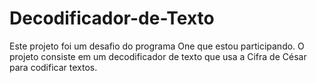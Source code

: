 # Decodificador-de-Texto

Este projeto foi um desafio do programa One que estou participando. O projeto consiste em um decodificador de texto que usa a Cifra de César para codificar textos.
